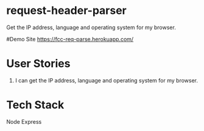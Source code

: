# request-header-parser
Get the IP address, language and operating system for my browser.

#Demo Site
https://fcc-req-parse.herokuapp.com/

# User Stories
1.  I can get the IP address, language and operating system for my browser.

# Tech Stack
Node
Express

